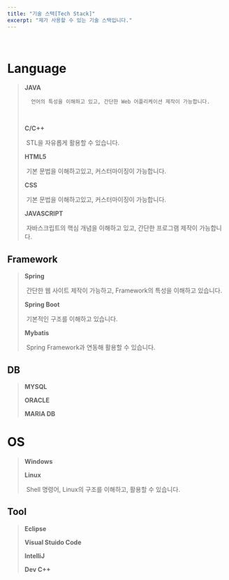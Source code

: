 ```yaml
---
title: "기술 스택[Tech Stack]"
excerpt: "제가 사용할 수 있는 기술 스택입니다."
---
```


<br/>

# Language

> **JAVA** 
>
>   	언어의 특성을 이해하고 있고, 간단한 Web 어플리케이션 제작이 가능합니다.
>
> <br/>
>
> **C/C++**
>
> ​		STL을 자유롭게 활용할 수 있습니다.
>
> **HTML5**
>
> ​		기본 문법을 이해하고있고, 커스터마이징이 가능합니다.
>
> **CSS**
>
> ​		기본 문법을 이해하고있고, 커스터마이징이 가능합니다.
>
> **JAVASCRIPT**
>
> ​		자바스크립트의 핵심 개념을 이해하고 있고, 간단한 프로그램 제작이 가능합니다.



## Framework

>**Spring**
>
>​		간단한 웹 사이트 제작이 가능하고, Framework의 특성을 이해하고 있습니다.
>
>**Spring Boot**
>
>​		기본적인 구조를 이해하고 있습니다.
>
>**Mybatis**
>
>​		Spring Framework과 연동해 활용할 수 있습니다.



## DB

> **MYSQL**
>
> **ORACLE**
>
> **MARIA DB**



# OS

>**Windows**
>
>**Linux**
>
>​		Shell 명령어, Linux의 구조를 이해하고, 활용할 수 있습니다.



## Tool

>**Eclipse**
>
>**Visual Stuido Code**
>
>**IntelliJ**
>
>**Dev C++**


